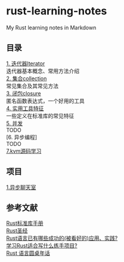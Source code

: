 # rust-learning-notes
My Rust learning notes in Markdown


## 目录
[1. 迭代器Iterator](Iterator.md)  
迭代器基本概念、常用方法介绍  
[2. 集合collection](collection.md)  
常见集合及其常见方法  
[3. 闭包closure](closure.md)  
匿名函数表达式，一个好用的工具  
[4. 实用工具特征](utility_trait.md)    
一些定义在标准库的常见特征  
[5. 并发](concurrency.md)  
TODO  
[6. 异步编程]  
TODO     
[7.kvm源码学习](kvm.md)


## 项目
[1.异步聊天室](async-chat.md)


## 参考文献
[Rust标准库手册](https://doc.rust-lang.org/std/index.html)  
[Rust圣经](https://course.rs/about-book.html)  
[Rust语言已有哪些成功的(被看好的)应用、实践?](https://www.zhihu.com/question/314665060/answer/1924056679114318252)  
[学习Rust适合写什么练手项目?](https://www.zhihu.com/question/34665842/answer/3540226860)  
[Rust 语言圆桌年话](https://www.zhihu.com/roundtable/rustyuyanyuanzhuoni)